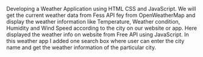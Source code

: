  Developing a Weather Application  using HTML CSS and JavaScript. We will get the current weather data from Fess API fey from OpenWeatherMap and display the weather information like Temperature,  Weather condition, Humidity and Wind Speed according to the city on our website or app.
Here displayed the weather info on website from Free API using JavaScript.
In this weather app I added one search box where user can enter the city name and get the weather information of the particular city.
